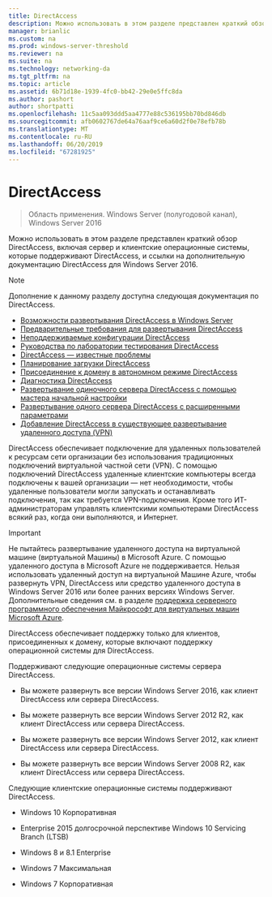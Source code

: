 ```yaml
---
title: DirectAccess
description: Можно использовать в этом разделе представлен краткий обзор DirectAccess в Windows Server 2016.
manager: brianlic
ms.custom: na
ms.prod: windows-server-threshold
ms.reviewer: na
ms.suite: na
ms.technology: networking-da
ms.tgt_pltfrm: na
ms.topic: article
ms.assetid: 6b71d18e-1939-4fc0-bb42-29e0e5ffc8da
ms.author: pashort
author: shortpatti
ms.openlocfilehash: 11c5aa093ddd5aa4777e88c536195bb70bd846db
ms.sourcegitcommit: afb0602767de64a76aaf9ce6a60d2f0e78efb78b
ms.translationtype: MT
ms.contentlocale: ru-RU
ms.lasthandoff: 06/20/2019
ms.locfileid: "67281925"
---
```

# <a name="directaccess"></a>DirectAccess

>Область применения. Windows Server (полугодовой канал), Windows Server 2016

Можно использовать в этом разделе представлен краткий обзор DirectAccess, включая сервер и клиентские операционные системы, которые поддерживают DirectAccess, и ссылки на дополнительную документацию DirectAccess для Windows Server 2016.  
  
> [!NOTE]  
> Дополнение к данному разделу доступна следующая документация по DirectAccess.  
>   
> -   [Возможности развертывания DirectAccess в Windows Server](DirectAccess-Deployment-Paths-in-Windows-Server.md)  
> -   [Предварительные требования для развертывания DirectAccess](Prerequisites-for-Deploying-DirectAccess.md)  
> -   [Неподдерживаемые конфигурации DirectAccess](DirectAccess-Unsupported-Configurations.md)  
> -   [Руководства по лаборатории тестирования DirectAccess](DirectAccess-Test-Lab-Guides.md)  
> -   [DirectAccess — известные проблемы](DirectAccess-Known-Issues.md)  
> -   [Планирование загрузки DirectAccess](DirectAccess-Capacity-Planning.md) 
> -   [Присоединение к домену в автономном режиме DirectAccess](DirectAccess-Offline-Domain-Join.md)  
> -   [Диагностика DirectAccess](Troubleshooting-DirectAccess.md)  
> -   [Развертывание одиночного сервера DirectAccess с помощью мастера начальной настройки](single-server-wizard/Deploy-a-Single-DirectAccess-Server-Using-the-Getting-Started-Wizard.md)  
> -   [Развертывание одного сервера DirectAccess с расширенными параметрами](single-server-advanced/Deploy-a-Single-DirectAccess-Server-with-Advanced-Settings.md)  
> -   [Добавление DirectAccess в существующее развертывание удаленного доступа (VPN)](add-to-existing-vpn/Add-DirectAccess-to-an-Existing-Remote-Access-VPN-Deployment.md)  
  
DirectAccess обеспечивает подключение для удаленных пользователей к ресурсам сети организации без использования традиционных подключений виртуальной частной сети (VPN). С помощью подключений DirectAccess удаленные клиентские компьютеры всегда подключены к вашей организации — нет необходимости, чтобы удаленные пользователи могли запускать и останавливать подключения, так как требуется VPN-подключения. Кроме того ИТ-администраторам управлять клиентскими компьютерами DirectAccess всякий раз, когда они выполняются, и Интернет.

>[!IMPORTANT]
>Не пытайтесь развертывание удаленного доступа на виртуальной машине \(виртуальной Машины\) в Microsoft Azure. С помощью удаленного доступа в Microsoft Azure не поддерживается. Нельзя использовать удаленный доступ на виртуальной Машине Azure, чтобы развернуть VPN, DirectAccess или средство удаленного доступа в Windows Server 2016 или более ранних версиях Windows Server. Дополнительные сведения см. в разделе [поддержка серверного программного обеспечения Майкрософт для виртуальных машин Microsoft Azure](https://support.microsoft.com/help/2721672/microsoft-server-software-support-for-microsoft-azure-virtual-machines).
  
DirectAccess обеспечивает поддержку только для клиентов, присоединенных к домену, которые включают поддержку операционной системы для DirectAccess.  
  
Поддерживают следующие операционные системы сервера DirectAccess.  
  
-   Вы можете развернуть все версии Windows Server 2016, как клиент DirectAccess или сервера DirectAccess.  
  
-   Вы можете развернуть все версии Windows Server 2012 R2, как клиент DirectAccess или сервера DirectAccess.  
  
-   Вы можете развернуть все версии Windows Server 2012, как клиент DirectAccess или сервера DirectAccess.  
  
-   Вы можете развернуть все версии Windows Server 2008 R2, как клиент DirectAccess или сервера DirectAccess.  
  
Следующие клиентские операционные системы поддерживают DirectAccess.  
  
-   Windows 10 Корпоративная  
  
-   Enterprise 2015 долгосрочной перспективе Windows 10 Servicing Branch (LTSB)  
  
-   Windows 8 и 8.1 Enterprise  
  
-   Windows 7 Максимальная  
  
-   Windows 7 Корпоративная
